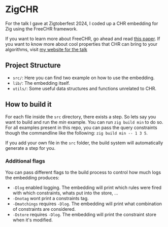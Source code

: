 # ZigCHR

For the talk I gave at Zigtoberfest 2024, I coded up a CHR embedding for Zig using the
FreeCHR framework.

If you want to learn more about FreeCHR, go ahead and read [this
paper](https://doi.org/10.1007/978-3-031-45072-3_14). If you want to know more about
cool properties that CHR can bring to your algorithms, visit [my website for the
talk](https://lukas.pietzschmann.org/talks/zigtoberfest)

## Project Structure

- `src/`: Here you can find two example on how to use the embedding.
- `lib/`: The embedding itself.
- `utils/`: Some useful data structures and functions unrelated to CHR.

## How to build it

For each file inside the `src` directory, there exists a step. So lets say you want to
build and run the _min_ example. You can run `zig build min` to do so. For all examples
present in this repo, you can pass the query constraints though the commandline like the
following: `zig build min -- 1 3 5`.

If you add your own file in the `src` folder, the build system will automatically
generate a step for you.

### Additional flags

You can pass different flags to the build process to control how much logs the embedding
produces:

- `-Dlog` enabled logging. The embedding will print which rules were fired with which
  constraints, whats put into the store, ...
- `-Dnotag` wont print a constraints tag.
- `-Dmatchings` requires `-Dlog`. The embedding will print what combination of
  constraints are considered.
- `-Dstore` requires `-Dlog`. The embedding will print the constraint store when it's
  modified.
